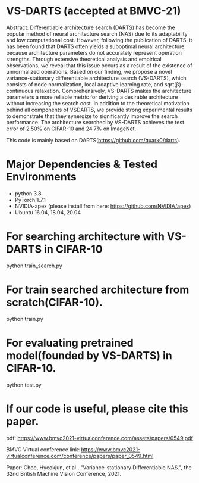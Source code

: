 # VS-DARTS (accepted at BMVC-21)
Abstract: Differentiable architecture search (DARTS) has become the popular method of neural architecture search (NAS) due to its adaptability and low computational cost. However, following the publication of DARTS, it has been found that DARTS often yields a suboptimal neural architecture because architecture parameters do not accurately represent operation strengths. Through extensive theoretical analysis and empirical observations, we reveal that this issue occurs as a result of the existence of unnormalized operations. Based on our finding, we propose a novel variance-stationary differentiable architecture search (VS-DARTS), which consists of node normalization, local adaptive learning rate, and sqrt(β)-continuous relaxation. Comprehensively, VS-DARTS makes the architecture parameters a more reliable metric for deriving a desirable architecture without increasing the search cost. In addition to the theoretical motivation behind all components of VSDARTS, we provide strong experimental results to demonstrate that they synergize to significantly improve the search performance. The architecture searched by VS-DARTS achieves the test error of 2.50% on CIFAR-10 and 24.7% on ImageNet.

This code is mainly based on DARTS(https://github.com/quark0/darts).

# Major Dependencies & Tested Environments
- python 3.8
- PyTorch 1.7.1 
- NVIDIA-apex (please install from here: https://github.com/NVIDIA/apex)
- Ubuntu 16.04, 18.04, 20.04

# For searching architecture with VS-DARTS in CIFAR-10
python train_search.py

# For train searched architecture from scratch(CIFAR-10).
python train.py

# For evaluating pretrained model(founded by VS-DARTS) in CIFAR-10.
python test.py 

# If our code is useful, please cite this paper.
pdf: https://www.bmvc2021-virtualconference.com/assets/papers/0549.pdf

BMVC Virtual conference link: https://www.bmvc2021-virtualconference.com/conference/papers/paper_0549.html

Paper: Choe, Hyeokjun, et al., "Variance-stationary Differentiable NAS.", the 32nd British Machine Vision Conference, 2021.
